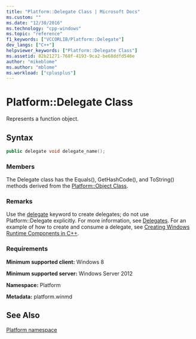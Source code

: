```yaml
---
title: "Platform::Delegate Class | Microsoft Docs"
ms.custom: ""
ms.date: "12/30/2016"
ms.technology: "cpp-windows"
ms.topic: "reference"
f1_keywords: ["VCCORLIB/Platform::Delegate"]
dev_langs: ["C++"]
helpviewer_keywords: ["Platform::Delegate Class"]
ms.assetid: 82b21271-768f-4193-9ca2-be68ddfd546e
author: "mikeblome"
ms.author: "mblome"
ms.workload: ["cplusplus"]
---
```

# Platform::Delegate Class

Represents a function object.

## Syntax

```cpp
public delegate void delegate_name();
```

### Members

The Delegate class has the Equals(), GetHashCode(), and ToString() methods derived from the [Platform::Object Class](../cppcx/platform-object-class.md).

### Remarks

Use the [delegate](../windows/delegate-cpp-component-extensions.md) keyword to create delegates; do not use Platform::Delegate explicitly. For more information, see [Delegates](../cppcx/delegates-c-cx.md). For an example of how to create and consume a delegate, see [Creating Windows Runtime Components in C++](/windows/uwp/winrt-components/creating-windows-runtime-components-in-cpp).

### Requirements

**Minimum supported client:** Windows 8

**Minimum supported server:** Windows Server 2012

**Namespace:** Platform

**Metadata:** platform.winmd

## See Also

[Platform namespace](../cppcx/platform-namespace-c-cx.md)